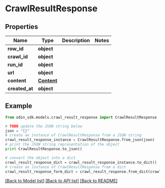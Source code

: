 # CrawlResultResponse


## Properties

Name | Type | Description | Notes
------------ | ------------- | ------------- | -------------
**row_id** | **object** |  | 
**crawl_id** | **object** |  | 
**run_id** | **object** |  | 
**url** | **object** |  | 
**content** | [**Content**](Content.md) |  | 
**created_at** | **object** |  | 

## Example

```python
from odin_sdk.models.crawl_result_response import CrawlResultResponse

# TODO update the JSON string below
json = "{}"
# create an instance of CrawlResultResponse from a JSON string
crawl_result_response_instance = CrawlResultResponse.from_json(json)
# print the JSON string representation of the object
print CrawlResultResponse.to_json()

# convert the object into a dict
crawl_result_response_dict = crawl_result_response_instance.to_dict()
# create an instance of CrawlResultResponse from a dict
crawl_result_response_form_dict = crawl_result_response.from_dict(crawl_result_response_dict)
```
[[Back to Model list]](../README.md#documentation-for-models) [[Back to API list]](../README.md#documentation-for-api-endpoints) [[Back to README]](../README.md)


